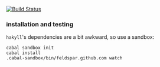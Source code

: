 [![Build Status](https://travis-ci.org/Feldspar/feldspar.github.com.svg?branch=master)](https://travis-ci.org/Feldspar/feldspar.github.com)

### installation and testing

`hakyll`'s dependencies are a bit awkward, so use a sandbox:

    cabal sandbox init
    cabal install
    .cabal-sandbox/bin/feldspar.github.com watch

